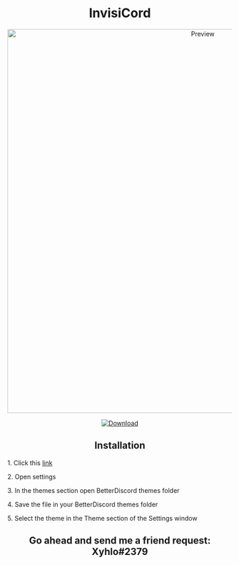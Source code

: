 <h1 align="center">InvisiCord</h1>
<p align="center">
  <img alt="Preview" width="860" alt="preview" src="https://cdn.discordapp.com/attachments/882708337219739701/941068303269507083/CordInvi.png">
<p align="center">
<p align="center">
  <a href="https://betterdiscord.a  pp/Download?id=362"> <img alt="Download" src="https://img.shields.io/badge/Download-yellowgreen?style=plastic&logo=github"></a></p>

<h2 align="center">Installation</h2>
<p>1. Click this <a href="https://betterdisc  ord.app/Download?id=362">link</a></p>
<p>2. Open settings
<p>3. In the themes section open BetterDiscord themes folder
<p>4. Save the file in your BetterDiscord themes folder</p>
<p>5. Select the theme in the Theme section of the Settings window</p>
<h2 align="center">Go ahead and send me a friend request: Xyhlo#2379</h2>
<p align="center">
